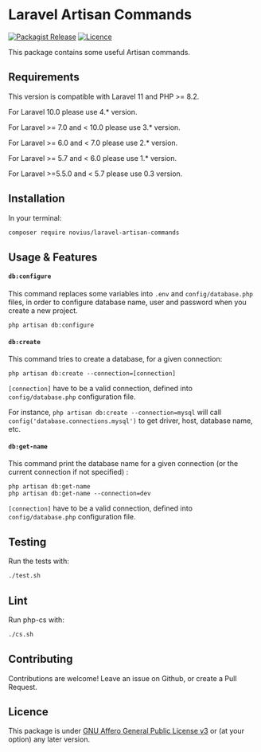 # Laravel Artisan Commands
[![Packagist Release](https://img.shields.io/packagist/v/novius/laravel-artisan-commands.svg?maxAge=1800&style=flat-square)](https://packagist.org/packages/novius/laravel-artisan-commands)
[![Licence](https://img.shields.io/packagist/l/novius/laravel-artisan-commands.svg?maxAge=1800&style=flat-square)](https://github.com/novius/laravel-artisan-commands#licence)

This package contains some useful Artisan commands.

## Requirements

This version is compatible with Laravel 11 and PHP >= 8.2.

For Laravel 10.0 please use 4.* version.

For Laravel >= 7.0 and < 10.0 please use 3.* version.

For Laravel >= 6.0 and < 7.0 please use 2.* version.

For Laravel >= 5.7 and < 6.0 please use 1.* version.

For Laravel >=5.5.0 and < 5.7 please use 0.3 version.


## Installation

In your terminal:

```sh
composer require novius/laravel-artisan-commands
```

## Usage & Features

#### `db:configure`

This command replaces some variables into `.env` and `config/database.php` files, 
in order to configure database name, user and password when you create a new project.


```
php artisan db:configure
```


#### `db:create`

This command tries to create a database, for a given connection:

```
php artisan db:create --connection=[connection]
```

`[connection]` have to be a valid connection, defined into `config/database.php` configuration file.

For instance, `php artisan db:create --connection=mysql` will call `config('database.connections.mysql')` to get driver, host, database name, etc.

#### `db:get-name`

This command print the database name for a given connection (or the current connection if not specified) :

```
php artisan db:get-name
php artisan db:get-name --connection=dev
```

`[connection]` have to be a valid connection, defined into `config/database.php` configuration file.


## Testing

Run the tests with:

```sh
./test.sh
```


## Lint

Run php-cs with:

```sh
./cs.sh
```

## Contributing

Contributions are welcome!
Leave an issue on Github, or create a Pull Request.


## Licence

This package is under [GNU Affero General Public License v3](http://www.gnu.org/licenses/agpl-3.0.html) or (at your option) any later version.
